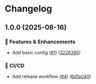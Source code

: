 # Changelog

## 1.0.0 (2025-08-16)


### 🚀 Features & Enhancements

* Add basic config ([#1](https://github.com/Kiruyuto/.NET-Config/issues/1)) ([3226395](https://github.com/Kiruyuto/.NET-Config/commit/3226395f600bfd2fc3d4a1a95212b88411905dcc))


### 🤖 CI/CD

* Add release workflow ([#4](https://github.com/Kiruyuto/.NET-Config/issues/4)) ([6d1a040](https://github.com/Kiruyuto/.NET-Config/commit/6d1a040baaae51a765728e41901366727e775ba6))
